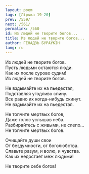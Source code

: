 ```yaml
---
layout: poem
tags: [Лірыка 19-20]
prev: /559/
next: /561/
permalink: /560
id: Из людей не творите богов...
title: Из людей не творите богов...
author: ГЕНАДЗЬ БУРАЎКІН
lang: ru
---
```



Из людей не творите богов.  
Пусть людьми остаются люди.  
Как их после сурово судим!  
Из людей не творите богов.  

Не вздымайте их на пьедестал,  
Подставляя угодливо спину.  
Все равно их когда-нибудь скинут.  
Не вздымайте их на пьедестал.  

Не топчите мертвых богов,  
Даже голос услышав неба.  
Разбирайтесь с живыми, не слепо...  
Не топчите мертвых богов.  

Очищайте души свои  
От бездумности, от боголюбства.  
Славьте разум, и волю, и чувства.  
Как их недостает меж людьми!  

Не творите себе богов!
